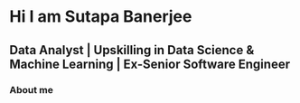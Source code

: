 #  Hi I am Sutapa Banerjee

## Data Analyst | Upskilling in Data Science & Machine Learning | Ex-Senior Software Engineer

### About me



